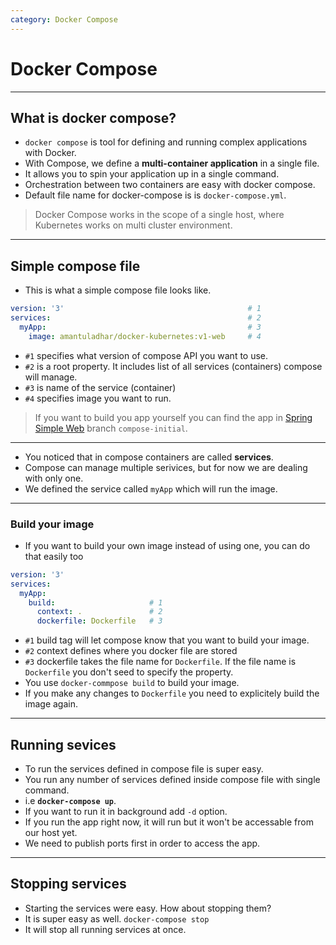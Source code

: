 ```yaml
---
category: Docker Compose
---
```

# Docker Compose

---
## What is docker compose?
* `docker compose` is tool for defining and running complex applications with Docker. 
* With Compose, we define a **multi-container application** in a single file.
* It allows you to spin your application up in a single command.
* Orchestration between two containers are easy with docker compose.
* Default file name for docker-compose is is `docker-compose.yml`.

> Docker Compose works in the scope of a single host, where Kubernetes works on multi cluster environment.

---
## Simple compose file
* This is what a simple compose file looks like.
```yaml
version: '3'                                         # 1    
services:                                            # 2
  myApp:                                             # 3
    image: amantuladhar/docker-kubernetes:v1-web     # 4 
```
* `#1` specifies what version of compose API you want to use.
* `#2` is a root property. It includes list of all services (containers) compose will manage.
* `#3` is name of the service (container)
* `#4` specifies image you want to run.

> If you want to build you app yourself you can find the app in [Spring Simple Web](https://github.com/amantuladhar/DockerKubernetesFiles/tree/compose-initial) branch `compose-initial`.
 
---
* You noticed that in compose containers are called **services**.
* Compose can manage multiple serivices, but for now we are dealing with only one.
* We defined the service called `myApp` which will run the image.

---
### Build your image
* If you want to build your own image instead of using one, you can do that easily too

```yaml
version: '3'
services:
  myApp:
    build:                     # 1  
      context: .               # 2
      dockerfile: Dockerfile   # 3 
```
* `#1` build tag will let compose know that you want to build your image.
* `#2` context defines where you docker file are stored
* `#3` dockerfile takes the file name for `Dockerfile`. If the file name is `Dockerfile` you don't seed to specify the property.
* You use `docker-commpose build` to build your image.
* If you make any changes to `Dockerfile` you need to explicitely build the image again.

---

## Running sevices
* To run the services defined in compose file is super easy.
* You run any number of services defined inside compose file with single command.
* i.e **`docker-compose up`**.
* If you want to run it in background add `-d` option.
* If you run the app right now, it will run but it won't be accessable from our host yet.
* We need to publish ports first in order to access the app.

---

## Stopping services
* Starting the services were easy. How about stopping them?
* It is super easy as well. `docker-compose stop`
* It will stop all running services at once.

